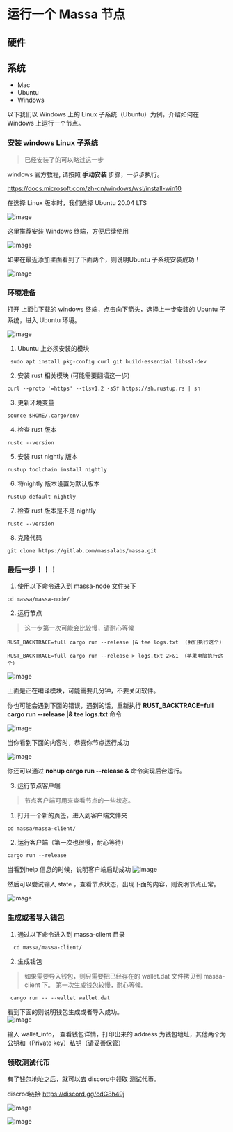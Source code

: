 
# 运行一个 Massa 节点

## 硬件


## 系统

* Mac
* Ubuntu
* Windows

以下我们以 Windows 上的 Linux 子系统（Ubuntu）为例，介绍如何在 Windows 上运行一个节点。


### 安装 windows Linux 子系统

> 已经安装了的可以略过这一步

 windows 官方教程, 请按照 **手动安装** 步骤，一步步执行。

 https://docs.microsoft.com/zh-cn/windows/wsl/install-win10
 
 在选择 Linux 版本时，我们选择 Ubuntu 20.04 LTS
 
 ![image](https://user-images.githubusercontent.com/12931494/126795996-7f981241-474c-4225-9ed3-04f5c994aafa.png)

这里推荐安装 Windows 终端，方便后续使用

![image](https://user-images.githubusercontent.com/12931494/126796624-1c3f02e7-60c5-4f63-955d-84cfb167e198.png)

如果在最近添加里面看到了下面两个，则说明Ubuntu 子系统安装成功！

![image](https://user-images.githubusercontent.com/12931494/126797612-b68c493a-221a-4376-aaca-64aab0073c58.png)


### 环境准备

打开 上面👆下载的 windows 终端，点击向下箭头，选择上一步安装的 Ubuntu 子系统，进入 Ubuntu 环境。

![image](https://user-images.githubusercontent.com/12931494/126797876-2975ef60-ebe9-446a-8758-38215e65641b.png)

1. Ubuntu 上必须安装的模块
```shell
 sudo apt install pkg-config curl git build-essential libssl-dev
```
2. 安装 rust 相关模块 (可能需要翻墙这一步)

```shell
curl --proto '=https' --tlsv1.2 -sSf https://sh.rustup.rs | sh
```
3. 更新环境变量
```shell
source $HOME/.cargo/env
```
4. 检查 rust 版本
```shell
rustc --version
```
5. 安装 rust nightly 版本

```shell
rustup toolchain install nightly
```

6. 将nightly 版本设置为默认版本
```shell
rustup default nightly
```

7. 检查 rust 版本是不是 nightly
```shell
rustc --version
```
8. 克隆代码

```shell
git clone https://gitlab.com/massalabs/massa.git
```

### 最后一步！！！
1. 使用以下命令进入到 massa-node 文件夹下

```
cd massa/massa-node/
```
2. 运行节点
> 这一步第一次可能会比较慢，请耐心等候
```
RUST_BACKTRACE=full cargo run --release |& tee logs.txt  (我们执行这个)

RUST_BACKTRACE=full cargo run --release > logs.txt 2>&1 （苹果电脑执行这个）
```
![image](https://user-images.githubusercontent.com/12931494/126801217-4b20a039-334b-47ba-8295-d0f77eb1ecd6.png)

上面是正在编译模块，可能需要几分钟，不要关闭软件。

你也可能会遇到下面的错误，遇到的话，重新执行 **RUST_BACKTRACE=full cargo run --release |& tee logs.txt** 命令

![image](https://user-images.githubusercontent.com/12931494/126801435-c94a7ed2-b78a-4a4d-8d2b-f656943ddf04.png)

当你看到下面的内容时，恭喜你节点运行成功

![image](https://user-images.githubusercontent.com/12931494/126801814-ee4c30ee-f580-4ba1-98b5-7098d4b6f62c.png)

你还可以通过 **nohup cargo run --release &** 命令实现后台运行。




3. 运行节点客户端

 > 节点客户端可用来查看节点的一些状态。

 1. 打开一个新的页签，进入到客户端文件夹

 ```shell
 cd massa/massa-client/
 ```
 2. 运行客户端（第一次也很慢，耐心等待）
  ```shell
  cargo run --release
  ```
  当看到help 信息的时候，说明客户端启动成功
  ![image](https://user-images.githubusercontent.com/12931494/126803617-5174fe25-119d-4493-a39e-f83a8d614e9a.png)
  
  然后可以尝试输入 state ，查看节点状态，出现下面的内容，则说明节点正常。
  
  ![image](https://user-images.githubusercontent.com/12931494/126803866-4f5415a7-21dd-4f5e-b329-155714312b27.png)
  
 ### 生成或者导入钱包
 
 1. 通过以下命令进入到 massa-client 目录

  ```shell
    cd massa/massa-client/
   ```
 2. 生成钱包
   > 如果需要导入钱包，则只需要把已经存在的 wallet.dat 文件拷贝到 massa-client 下。
   > 第一次生成钱包较慢，耐心等候。
  ```shell
   cargo run -- --wallet wallet.dat
  ```
  看到下面的则说明钱包生成或者导入成功。  
  ![image](https://user-images.githubusercontent.com/12931494/126804691-57599aa4-5518-4b36-a5fd-6a6099eced5e.png)
  
  输入 wallet_info， 查看钱包详情，打印出来的 address 为钱包地址，其他两个为公钥和（Private key）私钥（请妥善保管）
  
  
  
  
  
### 领取测试代币
  有了钱包地址之后，就可以去 discord中领取 测试代币。
  
  discrod链接  https://discord.gg/cdG8h49j
  
  ![image](https://user-images.githubusercontent.com/12931494/126805480-76e0d517-d5a9-4fe1-955d-2bfeda0a9b56.png)

  
  
  
  ![image](https://user-images.githubusercontent.com/12931494/126804984-1fd0d334-5dd0-4f7f-a4fb-e0c00b307d73.png)

 

  
 
 








